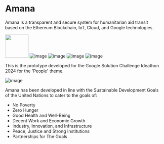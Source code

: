 # Amana
Amana is a transparent and secure system for humanitarian aid transit based on the Ethereum Blockchain, IoT, Cloud, and Google technologies.

<img src="https://github.com/super-fz/Amana/assets/122122054/e49cf308-1d5e-4fd9-8cc8-a2b1e164d1eb" height="75">  ![image](https://github.com/super-fz/Amana/assets/122122054/5f1b1c94-3670-43b0-85ff-e627e7025b01)  ![image](https://github.com/super-fz/Amana/assets/122122054/6c08a98a-4213-4082-ba29-26b8c7906ab5)
    ![image](https://github.com/super-fz/Amana/assets/122122054/db604d65-3f2e-4062-990f-867c3c125aef)  ![image](https://github.com/super-fz/Amana/assets/122122054/f377ae3c-51e1-43d5-9ba9-0ffe9ae18c3b)


This is the prototype developed for the Google Solution Challenge Ideathon 2024 for the 'People' theme.

![image](https://github.com/super-fz/Amana/assets/122122054/aa39fa2d-1697-4754-b06e-c9c26d9efc81)


Amana has been developed in line with the Sustainable Development Goals of the United Nations to cater to the goals of:
- No Poverty
- Zero Hunger
- Good Health and Well-Being
- Decent Work and Economic Growth
- Industry, Innovation, and Infrastructure
- Peace, Justice and Strong Institutions
- Partnerships for The Goals
